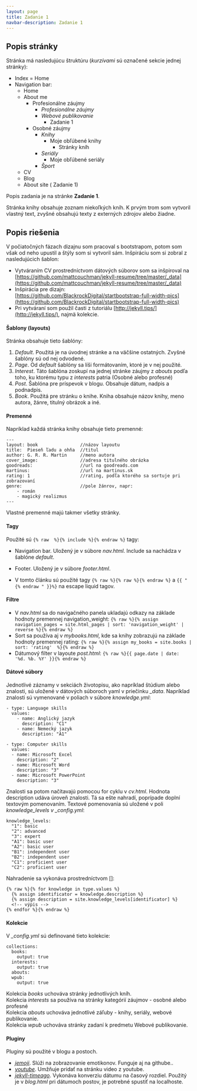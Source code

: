 ```yaml
---
layout: page
title: Zadanie 1
navbar-description: Zadanie 1
---
```


## Popis stránky

Stránka má nasledujúcu štruktúru (*kurzívami* sú označené sekcie jednej stránky):
+ Index = Home  
+ Navigation bar:
  + Home
  + About me 
    + Profesionálne záujmy
      + *Profesionálne záujmy*
      + *Webové publikovanie*
        + Zadanie 1
    + Osobné záujmy 
      + *Knihy*
        + Moje obľúbené knihy
          + Stránky kníh
      + *Seriály*
        + Moje obľúbené seriály
      + *Šport*
  + CV
  + Blog
  + About site ( Zadanie 1)

Popis zadania je na stránke __Zadanie 1__.

Stránka knihy obsahuje zoznam niekoľkých kníh. K prvým trom som vytvoril vlastný text, zvyšné obsahujú texty z externých zdrojov alebo žiadne.

## Popis riešenia

V počiatočných fázach dizajnu som pracoval s bootstrapom, potom som však od neho upustil a štýly som si vytvoril sám.
Inšpiráciu som si zobral z nasledujúcich šablon:

+ Vytváraním CV prostredníctvom dátových súborov som sa inšpiroval na [https://github.com/mattcouchman/jekyll-resume/tree/master/_data](https://github.com/mattcouchman/jekyll-resume/tree/master/_data)
+ Inšpirácia pre dizajn: [https://github.com/BlackrockDigital/startbootstrap-full-width-pics](https://github.com/BlackrockDigital/startbootstrap-full-width-pics)
+ Pri vytváraní som použil časti z tutoriálu [http://jekyll.tips/](http://jekyll.tips/), najmä kolekcie.


#### Šablony (layouts)

Stránka obsahuje tieto šablóny:
1. _Default_. Použitá je na úvodnej stránke a na väčšine ostatných. Zvyšné šablóny sú od nej odvodené.
2. _Page_. Od _default_ šablóny sa líši formátovaním, ktoré je v nej použité.
3. _Interest_. Táto šablóna zoskupí na jednej stránke záujmy z _abouts_ podľa toho, ku ktorému typu z _interests_ patria (Osobné alebo profesné)
4. _Post_. Šablóna pre príspevok v blogu. Obsahuje dátum, nadpis a podnadpis.
5. _Book_. Použitá pre stránku o knihe. Kniha obsahuje názov knihy, meno autora, žánre, titulný obrázok a iné.


#### Premenné

Napríklad každá stránka knihy obsahuje tieto premenné:
~~~
---
layout: book                //názov layoutu
title:  Pieseň ľadu a ohňa  //titul
author: G. R. R. Martin     //meno autora
cover_image:                //adresa titulného obrázka
goodreads:                  //url na goodreads.com
martinus:                   //url na martinus.sk
rating: 1                   //rating, podľa ktorého sa sortuje pri zobrazovaní
genre:                      //pole žánrov, napr:
    - román
    - magický realizmus
---
~~~

Vlastné premenné majú takmer všetky stránky.


#### Tagy

Použité sú `{% raw  %}{% include %}{% endraw %}` tagy:
+ Navigation bar. Uložený je v súbore _nav.html_. Include sa nachádza v šablóne _default_.
+ Footer. Uložený je v súbore _footer.html_.

+ V tomto článku sú použité tagy `{% raw %}{% raw %}{% endraw %}` a `{{ "{% endraw " }}%}` na escape liquid tagov.


#### Filtre

+ V _nav.html_ sa do navigačného panela ukladajú odkazy na základe hodnoty premennej navigation\_weight: 
  `{% raw %}{% assign navigation_pages = site.html_pages | sort: 'navigation_weight' | reverse %}{% endraw %}`
+ Sort sa používa aj v _mybooks.html_, kde sa knihy zobrazujú na základe hodnoty premennej rating: `{% raw %}{% assign my_books = site.books | sort: 'rating'  %}{% endraw %}`
+ Dátumový filter v layoute _post.html_: `{% raw %}{{ page.date | date: '%d. %b. %Y' }}{% endraw %}`


#### Dátové súbory

Jednotlivé záznamy v sekciách životopisu, ako napríklad štúdium alebo znalosti, sú uložené v dátových súboroch yaml v priečinku _\_data_. Napríklad znalosti sú vymenované v poliach v súbore _knowledge.yml_:

~~~
- type: Language skills
  values:
    - name: Anglický jazyk
      description: "C1"
    - name: Nemecký jazyk
      description: "A1"

- type: Computer skills
  values:
  - name: Microsoft Excel
    description: "2"
  - name: Microsoft Word
    description: "3"
  - name: Microsoft PowerPoint
    description: "3"
~~~

Znalosti sa potom načítavajú pomocou for cyklu v _cv.html_. Hodnota description udáva úroveň znalosti. Tá sa ešte nahradí, poprípade doplní textovým pomenovaním. Textové pomenovania sú uložené v poli _knowledge\_levels v \_config.yml_:

~~~
knowledge_levels:
  "1": basic
  "2": advanced
  "3": expert
  "A1": basic user
  "A2": basic user
  "B1": independent user
  "B2": independent user
  "C1": proficient user
  "C2": proficient user
~~~

Nahradenie sa vykonáva prostredníctvom \[\]: 

~~~
{% raw %}{% for knowledge in type.values %}
  {% assign identificator = knowledge.description %}
  {% assign description = site.knowledge_levels[identificator] %}			
  <!-- výpis -->
{% endfor %}{% endraw %}
~~~


#### Kolekcie

V _\_config.yml_ sú definované tieto kolekcie:

~~~
collections:
  books:
    output: true
  interests:
    output: true
  abouts:
  wpub:
    output: true
~~~

Kolekcia _books_ uchováva stránky jednotlivých kníh.  
Kolekcia _interests_ sa používa na stránky kategórií záujmov - osobné alebo profesné  
Kolekcia _abouts_ uchováva jednotlivé záľuby - knihy, seriály, webové publikovanie.  
Kolekcia _wpub_ uchováva stránky zadaní k predmetu Webové publikovanie.  


#### Pluginy

Pluginy sú použité v blogu a postoch.
+ [_jemoji_](https://github.com/jekyll/jemoji). Slúži na zobrazovanie emotikonov. Funguje aj na githube..
+ [_youtube_](https://gist.github.com/joelverhagen/1805814). Umžňuje pridať na stránku video z youtube. 
+ [_jekyll-timeago_](https://github.com/markets/jekyll-timeago). Vykonáva konverziu dátumu na časový rozdiel. Použitý je v _blog.html_ pri dátumoch postov, je potrebné spustiť na localhoste.







